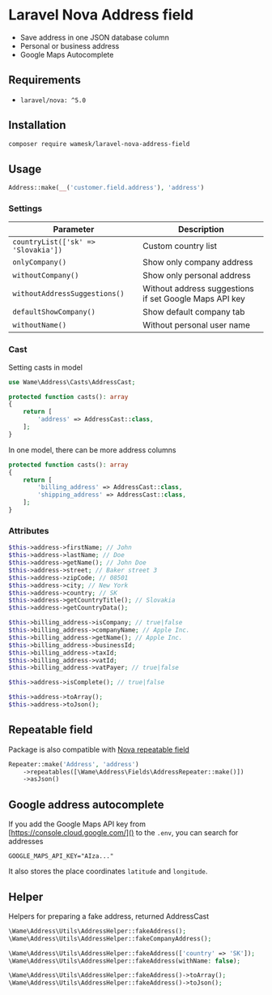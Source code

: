 # Laravel Nova Address field

- Save address in one JSON database column
- Personal or business address
- Google Maps Autocomplete

## Requirements

- `laravel/nova: ^5.0`


## Installation

```bash
composer require wamesk/laravel-nova-address-field
```


## Usage

```php
Address::make(__('customer.field.address'), 'address')
```

### Settings

| Parameter                           | Description                                            |
|-------------------------------------|--------------------------------------------------------|
| `countryList(['sk' => 'Slovakia'])` | Custom country list                                    |
| `onlyCompany()`                     | Show only company address                              |
| `withoutCompany()`                  | Show only personal address                             |
| `withoutAddressSuggestions()`       | Without address suggestions if set Google Maps API key |
| `defaultShowCompany()`              | Show default company tab                               |
| `withoutName()`                     | Without personal user name                             |

### Cast
Setting casts in model

```php
use Wame\Address\Casts\AddressCast;

protected function casts(): array
{
    return [
        'address' => AddressCast::class,
    ];
}
```

In one model, there can be more address columns

```php
protected function casts(): array
{
    return [
        'billing_address' => AddressCast::class,
        'shipping_address' => AddressCast::class,
    ];
}
```

### Attributes

```php
$this->address->firstName; // John
$this->address->lastName; // Doe
$this->address->getName(); // John Doe
$this->address->street; // Baker street 3
$this->address->zipCode; // 08501
$this->address->city; // New York
$this->address->country; // SK
$this->address->getCountryTitle(); // Slovakia
$this->address->getCountryData();

$this->billing_address->isCompany; // true|false
$this->billing_address->companyName; // Apple Inc.
$this->billing_address->getName(); // Apple Inc.
$this->billing_address->businessId;
$this->billing_address->taxId;
$this->billing_address->vatId;
$this->billing_address->vatPayer; // true|false

$this->address->isComplete(); // true|false

$this->address->toArray();
$this->address->toJson();
```

## Repeatable field
Package is also compatible with [Nova repeatable field](https://nova.laravel.com/docs/4.0/resources/repeater-fields.html)

```php
Repeater::make('Address', 'address')
    ->repeatables([\Wame\Address\Fields\AddressRepeater::make()])
    ->asJson()
```


## Google address autocomplete
If you add the Google Maps API key from [https://console.cloud.google.com/]() to the `.env`, you can search for addresses

```dotenv
GOOGLE_MAPS_API_KEY="AIza..."
```

It also stores the place coordinates `latitude` and `longitude`.



## Helper
Helpers for preparing a fake address, returned AddressCast

```php
\Wame\Address\Utils\AddressHelper::fakeAddress();
\Wame\Address\Utils\AddressHelper::fakeCompanyAddress();

\Wame\Address\Utils\AddressHelper::fakeAddress(['country' => 'SK']);
\Wame\Address\Utils\AddressHelper::fakeAddress(withName: false);

\Wame\Address\Utils\AddressHelper::fakeAddress()->toArray();
\Wame\Address\Utils\AddressHelper::fakeAddress()->toJson();
```